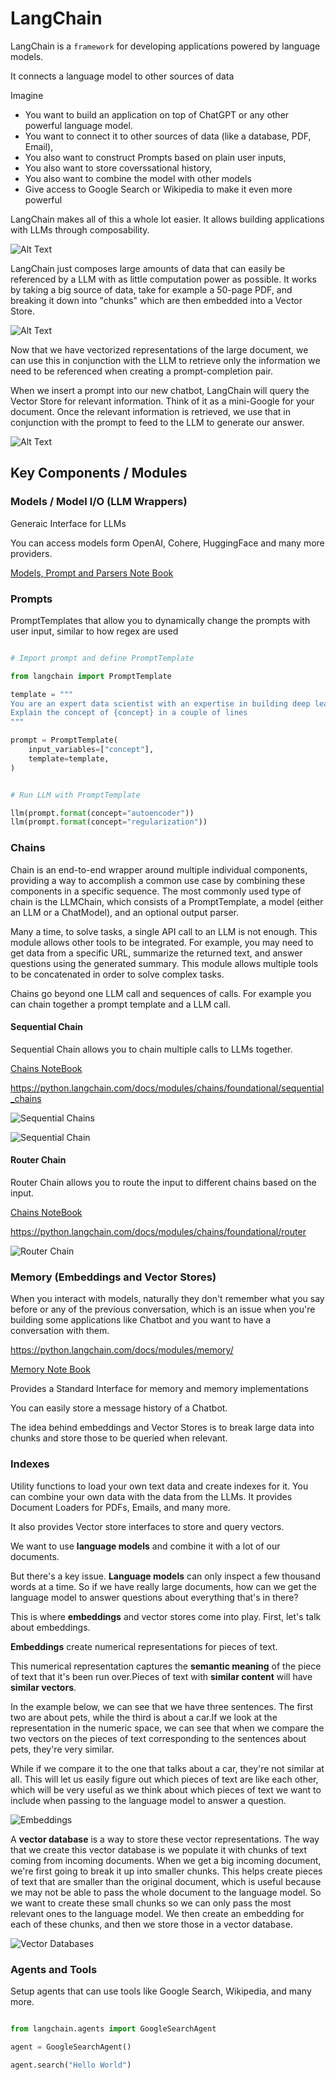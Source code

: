 # LangChain

LangChain is a `framework` for developing applications powered by language models.

It connects a language model to other sources of data

Imagine

- You want to build an application on top of ChatGPT or any other powerful language model.
- You want to connect it to other sources of data (like a database, PDF, Email),
- You also want to construct Prompts based on plain user inputs,
- You also want to store coverssational history,
- You also want to combine the model with other models
- Give access to Google Search or Wikipedia to make it even more powerful

LangChain makes all of this a whole lot easier. It allows building applications with LLMs through composability.

![Alt Text](images/LangChain1.png)

LangChain just composes large amounts of data that can easily be referenced by a LLM with as little computation power as possible. It works by taking a big source of data, take for example a 50-page PDF, and breaking it down into "chunks" which are then embedded into a Vector Store.

![Alt Text](images/LangChain2.png)

Now that we have vectorized representations of the large document, we can use this in conjunction with the LLM to retrieve only the information we need to be referenced when creating a prompt-completion pair.

When we insert a prompt into our new chatbot, LangChain will query the Vector Store for relevant information. Think of it as a mini-Google for your document. Once the relevant information is retrieved, we use that in conjunction with the prompt to feed to the LLM to generate our answer.

![Alt Text](images/LangChain3.png)

## Key Components / Modules

### Models / Model I/O (LLM Wrappers)

Generaic Interface for LLMs

You can access models form OpenAI, Cohere, HuggingFace and many more providers.

[Models, Prompt and Parsers Note Book](modules/L1_Model_prompt_parser.ipynb)

### Prompts

PromptTemplates that allow you to dynamically change the prompts with user input, similar to how regex are used

```python

# Import prompt and define PromptTemplate

from langchain import PromptTemplate

template = """
You are an expert data scientist with an expertise in building deep learning models.
Explain the concept of {concept} in a couple of lines
"""

prompt = PromptTemplate(
    input_variables=["concept"],
    template=template,
)


# Run LLM with PromptTemplate

llm(prompt.format(concept="autoencoder"))
llm(prompt.format(concept="regularization"))

```

### Chains

Chain is an end-to-end wrapper around multiple individual components, providing a way to accomplish a common use case by combining these components in a specific sequence. The most commonly used type of chain is the LLMChain, which consists of a PromptTemplate, a model (either an LLM or a ChatModel), and an optional output parser.

Many a time, to solve tasks, a single API call to an LLM is not enough. This module allows other tools to be integrated. For example, you may need to get data from a specific URL, summarize the returned text, and answer questions using the generated summary. This module allows multiple tools to be concatenated in order to solve complex tasks.

Chains go beyond one LLM call and sequences of calls. For example you can chain together a prompt template and a LLM call.

#### Sequential Chain

Sequential Chain allows you to chain multiple calls to LLMs together.

[Chains NoteBook](modules/L3_Chains.ipynb)

https://python.langchain.com/docs/modules/chains/foundational/sequential_chains

![Sequential Chains](images/LangChain-SequentialChains.png)

![Sequential Chain](images/LangChain-SequentialChain.png)

#### Router Chain

Router Chain allows you to route the input to different chains based on the input.

[Chains NoteBook](modules/L3_Chains.ipynb)

https://python.langchain.com/docs/modules/chains/foundational/router

![Router Chain](images/LangChain-RouterChain.png)

### Memory (Embeddings and Vector Stores)

When you interact with models, naturally they don't remember what you say before or any of
the previous conversation, which is an issue when you're building some applications like Chatbot and you want to have a conversation with them.

https://python.langchain.com/docs/modules/memory/

[Memory Note Book](modules/L2_Memory.ipynb)

Provides a Standard Interface for memory and memory implementations

You can easily store a message history of a Chatbot.

The idea behind embeddings and Vector Stores is to break large data into chunks and store those to be queried when relevant.

### Indexes

Utility functions to load your own text data and create indexes for it.
You can combine your own data with the data from the LLMs.
It provides Document Loaders for PDFs, Emails, and many more.

It also provides Vector store interfaces to store and query vectors.

We want to use **language models** and combine it with a lot of our documents.

But there's a key issue. **Language models** can only inspect a few thousand
words at a time. So if we have really large documents, how can we get
the language model to answer questions about everything
that's in there?

This is where **embeddings** and vector stores come into play.
First, let's talk about embeddings.

**Embeddings** create numerical representations for pieces of text.

This numerical representation captures the **semantic meaning** of the piece of text that it's been run over.Pieces of text with **similar content** will have **similar vectors**.

In the example below, we can see that we have three sentences. The first two are about pets, while the third is about a car.If we look at the representation in the numeric space, we can see that when we compare the two vectors on the pieces of text corresponding to the sentences about pets, they're very similar.

While if we compare it to the one that talks about a car, they're not similar at all. This will let us easily figure out which pieces of text are like each other, which will be very useful as
we think about which pieces of text we want to include when passing to the language model to answer a question.

![Embeddings](images/LangChain-Embeddings.png)

A **vector database** is a way to store these vector representations. The way that we create this vector database is we populate it with chunks of text coming from incoming documents. When we get a big incoming document, we're first going to break it up into smaller chunks. This helps create pieces of text that are smaller than the original document, which is useful because we may not be able to pass the whole document to the language model. So we want to create these small chunks
so we can only pass the most relevant ones to the language model. We then create an embedding for each of these chunks, and then we store those in a vector database.

![Vector Databases](images/LangChain-VectorDatabases.png)

### Agents and Tools

Setup agents that can use tools like Google Search, Wikipedia, and many more.

```python

from langchain.agents import GoogleSearchAgent

agent = GoogleSearchAgent()

agent.search("Hello World")

```
